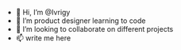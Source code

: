 - 👋 Hi, I’m @Ivrigy
- 👀 I’m product designer learning to code
- 💞️ I’m looking to collaborate on different projects
- 📫 write me here

<!---
Ivrigy/Ivrigy is a ✨ special ✨ repository because its `README.md` (this file) appears on your GitHub profile.
You can click the Preview link to take a look at your changes.
--->
